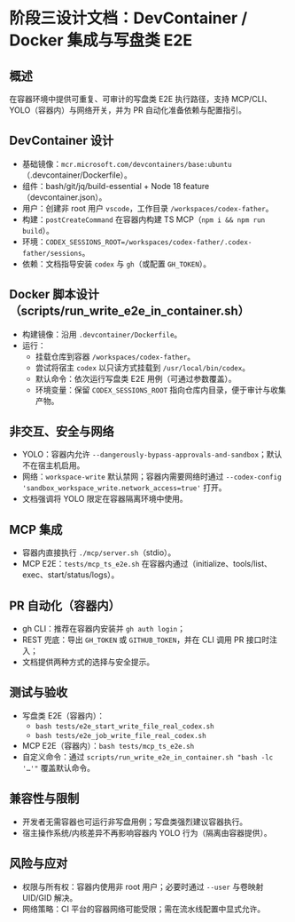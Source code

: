 # 阶段三设计文档：DevContainer / Docker 集成与写盘类 E2E

## 概述

在容器环境中提供可重复、可审计的写盘类 E2E 执行路径，支持 MCP/CLI、YOLO（容器内）与网络开关，并为 PR 自动化准备依赖与配置指引。

## DevContainer 设计

- 基础镜像：`mcr.microsoft.com/devcontainers/base:ubuntu`（.devcontainer/Dockerfile）。
- 组件：bash/git/jq/build-essential + Node 18 feature（devcontainer.json）。
- 用户：创建非 root 用户 `vscode`，工作目录 `/workspaces/codex-father`。
- 构建：`postCreateCommand` 在容器内构建 TS MCP（`npm i && npm run build`）。
- 环境：`CODEX_SESSIONS_ROOT=/workspaces/codex-father/.codex-father/sessions`。
- 依赖：文档指导安装 `codex` 与 `gh`（或配置 `GH_TOKEN`）。

## Docker 脚本设计（scripts/run_write_e2e_in_container.sh）

- 构建镜像：沿用 `.devcontainer/Dockerfile`。
- 运行：
  - 挂载仓库到容器 `/workspaces/codex-father`。
  - 尝试将宿主 `codex` 以只读方式挂载到 `/usr/local/bin/codex`。
  - 默认命令：依次运行写盘类 E2E 用例（可通过参数覆盖）。
  - 环境变量：保留 `CODEX_SESSIONS_ROOT` 指向仓库内目录，便于审计与收集产物。

## 非交互、安全与网络

- YOLO：容器内允许
  `--dangerously-bypass-approvals-and-sandbox`；默认不在宿主机启用。
- 网络：`workspace-write` 默认禁网；容器内需要网络时通过
  `--codex-config 'sandbox_workspace_write.network_access=true'` 打开。
- 文档强调将 YOLO 限定在容器隔离环境中使用。

## MCP 集成

- 容器内直接执行 `./mcp/server.sh`（stdio）。
- MCP E2E：`tests/mcp_ts_e2e.sh`
  在容器内通过（initialize、tools/list、exec、start/status/logs）。

## PR 自动化（容器内）

- gh CLI：推荐在容器内安装并 `gh auth login`；
- REST 兜底：导出 `GH_TOKEN` 或 `GITHUB_TOKEN`，并在 CLI 调用 PR 接口时注入；
- 文档提供两种方式的选择与安全提示。

## 测试与验收

- 写盘类 E2E（容器内）：
  - `bash tests/e2e_start_write_file_real_codex.sh`
  - `bash tests/e2e_job_write_file_real_codex.sh`
- MCP E2E（容器内）：`bash tests/mcp_ts_e2e.sh`
- 自定义命令：通过 `scripts/run_write_e2e_in_container.sh "bash -lc '…'"`
  覆盖默认命令。

## 兼容性与限制

- 开发者无需容器也可运行非写盘用例；写盘类强烈建议容器执行。
- 宿主操作系统/内核差异不再影响容器内 YOLO 行为（隔离由容器提供）。

## 风险与应对

- 权限与所有权：容器内使用非 root 用户；必要时通过 `--user`
  与卷映射 UID/GID 解决。
- 网络策略：CI 平台的容器网络可能受限；需在流水线配置中显式允许。
